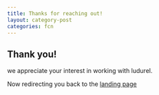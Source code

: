 ```yaml
---
title: Thanks for reaching out!
layout: category-post
categories: fcn
---
```


## Thank you!
we appreciate your interest in working with ludurel.

Now redirecting you back to the [landing page](/)
<script>
var delay = 5000; // milliseconds
setTimeout(function(){ window.location = "/"; }, delay);
</script>
